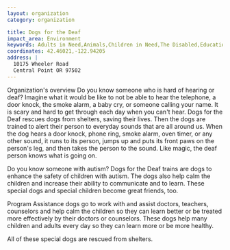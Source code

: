 ```yaml
---
layout: organization
category: organization

title: Dogs for the Deaf
impact_area: Environment
keywords: Adults in Need,Animals,Children in Need,The Disabled,Education,The Elderly,Families in Need,Health and Wellness,Women in Need
coordinates: 42.46021,-122.94205
address: |
  10175 Wheeler Road
  Central Point OR 97502
---
```

Organization's overview
Do you know someone who is hard of hearing or deaf?  Imagine what it would be like to not be able to hear the telephone, a door knock, the smoke alarm, a baby cry, or someone calling your name.  It is scary and hard to get through each day when you can't hear.  Dogs for the Deaf rescues dogs from shelters, saving their lives.  Then the dogs are trained to alert their person to everyday sounds that are all around us.  When the dog hears a door knock, phone ring, smoke alarm, oven timer, or any other sound, it runs to its person, jumps up and puts its front paws on the person's leg, and then takes the person to the sound.  Like magic, the deaf person knows what is going on. 
 
Do you know someone with autism?  Dogs for the Deaf trains are dogs to enhance the safety of children with autism. The dogs also help calm the children and increase their ability to communicate and to learn.  These special dogs and special children become great friends, too. 
 
Program Assistance dogs go to work with and assist doctors, teachers, counselors and help calm the children so they can learn better or be treated more effectively by their doctors or counselors.  These dogs help many children and adults every day so they can learn more or be more healthy. 
 
All of these special dogs are rescued from shelters. 
 
